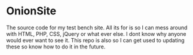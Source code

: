 OnionSite
=========

The source code for my test bench site. All its for is so I can mess around with HTML, PHP, CSS, jQuery or what ever else. I dont know why anyone would ever want to see it. This repo is also so I can get used to updating these so know how to do it in the future.
